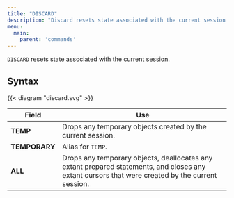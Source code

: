 ```yaml
---
title: "DISCARD"
description: "Discard resets state associated with the current session."
menu:
  main:
    parent: 'commands'
---
```


`DISCARD` resets state associated with the current session.

## Syntax

{{< diagram "discard.svg" >}}

Field | Use
------|-----
**TEMP** | Drops any temporary objects created by the current session.
**TEMPORARY** | Alias for `TEMP`.
**ALL** | Drops any temporary objects, deallocates any extant prepared statements, and closes any extant cursors that were created by the current session.
